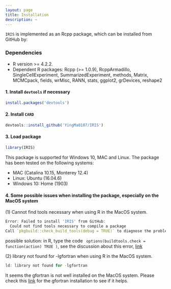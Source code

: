 ```yaml
---
layout: page
title: Installation
description: ~
---
```


`IRIS` is implemented as an Rcpp package, which can be installed from GitHub by:

### Dependencies 
* R version >= 4.2.2.
* Dependent R packages: Rcpp (>= 1.0.9), RcppArmadillo, SingleCellExperiment, SummarizedExperiment, methods, Matrix, MCMCpack, fields, wrMisc, RANN, stats, ggplot2, grDevices, reshape2


#### 1. Install `devtools` if necessary
```r
install.packages('devtools')
```

#### 2. Install `CARD`
```r
devtools::install_github('YingMa0107/IRIS')
```
#### 3. Load package
```r
library(IRIS)
```

This package is supported for Windows 10, MAC and Linux. The package has been tested on the following systems:
- MAC (Catalina 10.15, Monterey 12.4)
- Linux: Ubuntu (16.04.6)
- Windows 10: Home (1903)

#### 4. Some possible issues when installing the package, especially on the MacOS system
(1) Cannot find tools necessary when using R in the MacOS system.
```r
Error: Failed to install 'IRIS' from GitHub:
  Could not find tools necessary to compile a package
Call `pkgbuild::check_build_tools(debug = TRUE)` to diagnose the problem.
``` 
possible solution: in R, type the code ``` options(buildtools.check = function(action) TRUE )```, see the discussion about this error, [link](https://stackoverflow.com/questions/37776377/error-when-installing-an-r-package-from-github-could-not-find-build-tools-neces)

(2) library not found for -lgfortran when using R in the MacOS system.
```r
ld: library not found for -lgfortran
```
It seems the gfortran is not well installed on the MacOS system. Please check this [link](https://thecoatlessprofessor.com/programming/cpp/r-compiler-tools-for-rcpp-on-macos/) for the gfortran installation to see if it helps. 


